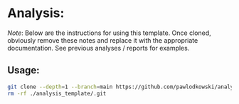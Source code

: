 # Analysis: <Name>

_Note_: Below are the instructions for using this template. Once cloned, obviously remove these
notes and replace it with the appropriate documentation. See previous analyses / reports for examples.
    
## Usage:
    
```bash
git clone --depth=1 --branch=main https://github.com/pawlodkowski/analysis_template.git && \ 
rm -rf ./analysis_template/.git
```


